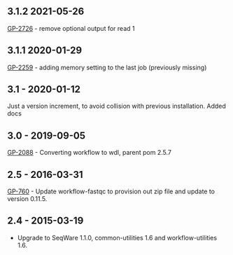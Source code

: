 ## 3.1.2 2021-05-26
[GP-2726](https://jira.oicr.on.ca/browse/GP-2726) - remove optional output for read 1
## 3.1.1 2020-01-29
[GP-2259](https://jira.oicr.on.ca/browse/GP-2259) - adding memory setting to the last job (previously missing)
## 3.1 - 2020-01-12
Just a version increment, to avoid collision with previous installation. Added docs
## 3.0 - 2019-09-05
[GP-2088](https://jira.oicr.on.ca/browse/GP-2088) - Converting workflow to wdl, parent pom 2.5.7
## 2.5 - 2016-03-31
[GP-760](https://jira.oicr.on.ca/browse/GP-760) - Update workflow-fastqc to provision out zip file and update to version 0.11.5.
## 2.4 - 2015-03-19
- Upgrade to SeqWare 1.1.0, common-utilities 1.6 and workflow-utilities 1.6.
